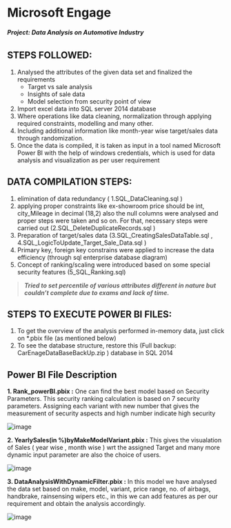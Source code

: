 # **Microsoft Engage**
###### ***Project: Data Analysis on Automotive Industry***

## **STEPS FOLLOWED:**
1.	Analysed the attributes of the given data set and finalized the requirements 
    - Target vs sale analysis
    - Insights of sale data
    - Model selection from security point of view
2.	Import excel data into SQL server 2014 database
3.	Where operations like data cleaning, normalization through applying required constraints, modelling and many other.
4.	Including additional information like month-year wise target/sales data through randomization.
5.	Once the data is compiled, it is taken as input in a tool named Microsoft Power BI with the help of windows credentials, which is used for data analysis and visualization as per user requirement

## **DATA COMPILATION STEPS:**
1.	elimination of data redundancy ( 1.SQL_DataCleaning.sql )
2.	applying proper constraints like ex-showroom price should be int, city_Mileage in decimal (18,2) also the null columns were analysed and proper steps were taken and so on. For that, necessary steps were carried out (2.SQL_DeleteDuplicateRecords.sql )
3. 	Preparation of target/sales data (3.SQL_CreatingSalesDataTable.sql , 4.SQL_LogicToUpdate_Target_Sale_Data.sql )
4.	Primary key, foreign key constrains were applied to increase the data efficiency (through sql enterprise database diagram)
5.	Concept of ranking/scaling were introduced based on some special security features (5_SQL_Ranking.sql)
> ***Tried to set percentile of various attributes different in nature but couldn’t complete due to exams and lack of time.***

 ## **STEPS TO EXECUTE POWER BI FILES:**
1.	To get the overview of the analysis performed in-memory data, just click on *.pbix file (as mentioned below) 
2.	To see the database structure, restore this (Full backup: CarEnageDataBaseBackUp.zip ) database in SQL 2014

## **Power BI File Description**
**1. Rank_powerBI.pbix :** 
     One can find the best model based on Security Parameters. This security ranking calculation is based on 7 security parameters. Assigning each variant with new          number that gives the measurement of security aspects and high number indicate high security
     
![image](https://user-images.githubusercontent.com/85198302/170871666-d23eaf88-7789-4bad-a5c1-c345b83f2900.png)


**2. YearlySales(in %)byMakeModelVariant.pbix :**
     This gives the visualation of Sales ( year wise , month wise ) wrt the assigned Target and many more dynamic input parameter are also the choice of users.
     
![image](https://user-images.githubusercontent.com/85198302/170871636-cd1bd4f4-c4e6-4bf3-bee8-5bee8f2deadf.png)


**3. DataAnalysisWithDynamicFilter.pbix :**
     In this model we have analysed the data set based on make, model, variant, price range, no. of airbags, handbrake, rainsensing wipers etc., in this we can add           features as per our requirement and obtain the analysis accordingly.
     
![image](https://user-images.githubusercontent.com/85198302/170871583-9eeeaab7-5902-4ac6-9d9b-17767eddec91.png)


